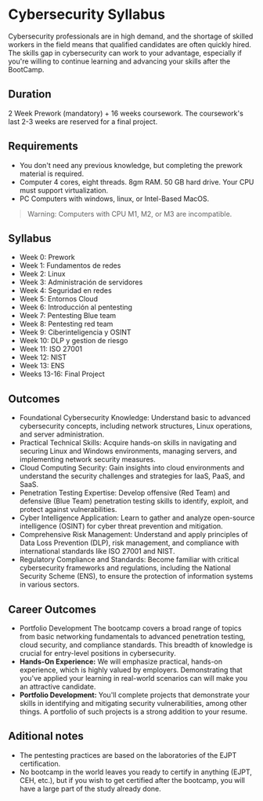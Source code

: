 # Cybersecurity Syllabus

Cybersecurity professionals are in high demand, and the shortage of skilled workers in the field means that qualified candidates are often quickly hired. The skills gap in cybersecurity can work to your advantage, especially if you're willing to continue learning and advancing your skills after the BootCamp.

## Duration

2 Week Prework (mandatory) + 16 weeks coursework.
The coursework's last 2-3 weeks are reserved for a final project.

## Requirements

- You don't need any previous knowledge, but completing the prework material is required.
- Computer 4 cores, eight threads. 8gm RAM. 50 GB hard drive. Your CPU must support virtualization.
- PC Computers with windows, linux, or Intel-Based MacOS.
> Warning: Computers with CPU M1, M2, or M3 are incompatible.

## Syllabus

- Week 0: Prework
- Week 1: Fundamentos de redes
- Week 2: Linux
- Week 3: Administración de servidores
- Week 4: Seguridad en redes
- Week 5: Entornos Cloud
- Week 6: Introducción al pentesting
- Week 7: Pentesting Blue team
- Week 8: Pentesting red team
- Week 9: Ciberinteligencia y OSINT
- Week 10: DLP y gestion de riesgo
- Week 11: ISO 27001
- Week 12: NIST
- Week 13: ENS
- Weeks 13-16: Final Project

## Outcomes

- Foundational Cybersecurity Knowledge: Understand basic to advanced cybersecurity concepts, including network structures, Linux operations, and server administration.
- Practical Technical Skills: Acquire hands-on skills in navigating and securing Linux and Windows environments, managing servers, and implementing network security measures.
- Cloud Computing Security: Gain insights into cloud environments and understand the security challenges and strategies for IaaS, PaaS, and SaaS.
- Penetration Testing Expertise: Develop offensive (Red Team) and defensive (Blue Team) penetration testing skills to identify, exploit, and protect against vulnerabilities.
- Cyber Intelligence Application: Learn to gather and analyze open-source intelligence (OSINT) for cyber threat prevention and mitigation.
- Comprehensive Risk Management: Understand and apply principles of Data Loss Prevention (DLP), risk management, and compliance with international standards like ISO 27001 and NIST.
- Regulatory Compliance and Standards: Become familiar with critical cybersecurity frameworks and regulations, including the National Security Scheme (ENS), to ensure the protection of information systems in various sectors.

## Career Outcomes

- Portfolio Development The bootcamp covers a broad range of topics from basic networking fundamentals to advanced penetration testing, cloud security, and compliance standards. This breadth of knowledge is crucial for entry-level positions in cybersecurity.
- **Hands-On Experience:** We will emphasize practical, hands-on experience, which is highly valued by employers. Demonstrating that you've applied your learning in real-world scenarios can will make you an attractive candidate.
- **Portfolio Development:** You'll complete projects that demonstrate your skills in identifying and mitigating security vulnerabilities, among other things. A portfolio of such projects is a strong addition to your resume.

## Aditional notes

- The pentesting practices are based on the laboratories of the EJPT certification.
- No bootcamp in the world leaves you ready to certify in anything (EJPT, CEH, etc.), but if you wish to get certified after the bootcamp, you will have a large part of the study already done.
